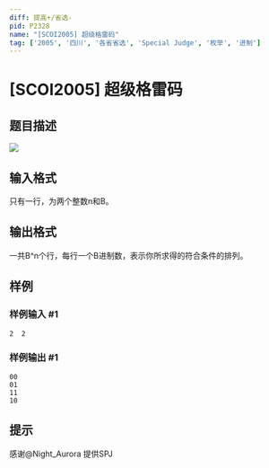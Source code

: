 ```yaml
---
diff: 提高+/省选-
pid: P2328
name: "[SCOI2005] 超级格雷码"
tag: ['2005', '四川', '各省省选', 'Special Judge', '枚举', '进制']
---
```

# [SCOI2005] 超级格雷码
## 题目描述

![](https://cdn.luogu.com.cn/upload/pic/1392.png)

## 输入格式

只有一行，为两个整数n和B。

## 输出格式

一共B^n个行，每行一个B进制数，表示你所求得的符合条件的排列。

## 样例

### 样例输入 #1
```
2  2
```
### 样例输出 #1
```
00
01
11
10

```
## 提示

感谢@Night_Aurora 提供SPJ
